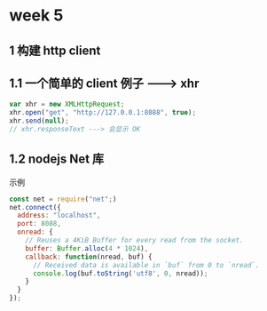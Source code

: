 # week 5 



## 1 构建 http client

## 1.1 一个简单的 client 例子 ---> xhr



```javascript
var xhr = new XMLHttpRequest;
xhr.open("get", "http://127.0.0.1:8088", true);
xhr.send(null);
// xhr.responseText ---> 会显示 OK
```



## 1.2 nodejs Net 库



示例

```javascript
const net = require("net";)
net.connect({
  address: "localhost",
  port: 8088,
  onread: {
    // Reuses a 4KiB Buffer for every read from the socket.
    buffer: Buffer.alloc(4 * 1024),
    callback: function(nread, buf) {
      // Received data is available in `buf` from 0 to `nread`.
      console.log(buf.toString('utf8', 0, nread));
    }
  }
});
```




